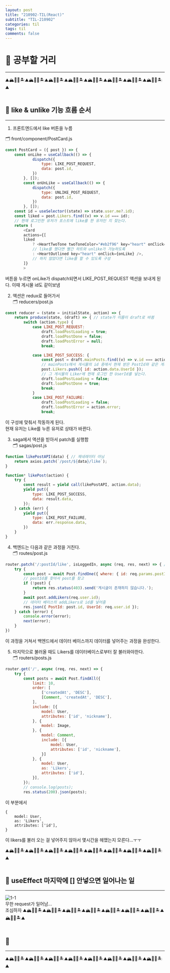 ```yaml
---
layout: post
title: "210902-TIL(React)"
subtitle: "TIL-210902"
categories: til
tags: til
comments: false
---
```


# 📝 공부할 거리
---



⛰🏔🗻🌋🏝⛰🏔🗻🌋🏝⛰🏔🗻🌋🏝⛰🏔🗻🌋🏝⛰🏔🗻🌋🏝⛰🏔🗻🌋🏝⛰🏔🗻🌋🏝⛰🏔🗻🌋🏝⛰      
<br/>

## 🌟 like & unlike 기능 흐름 순서
---
1. 프론트엔드에서 like 버튼을 누름      

🗂 front/component/PostCard.js      
```javascript
const PostCard = ({ post }) => {
    const onLike = useCallback(() => {
            dispatch({
                type: LIKE_POST_REQUEST,
                data: post.id,
            })
        }, []);
        const onUnLike = useCallback(() => {
            dispatch({
                type: UNLIKE_POST_REQUEST,
                data: post.id,
            })
        }, []);
    const id = useSelector((state) => state.user.me?.id);
    const liked = post.Likers.find((v) => v.id === id); 
    // 현재 로그인한 유저가 포스트에 like를 한 유저인 지 찾는다.
    return (
        <Card
        actions={[
        liked
            ? <HeartTwoTone twoToneColor="#eb2f96" key="heart" onClick={onUnLike} />
            // like를 했다면 빨간 하트와 unlike가 가능하도록 
            : <HeartOutlined key="heart" onClick={onLike} />,
            // 하지 않았다면 like를 할 수 있도록 구성       
        ]}
        >
```
버튼을 누르면 onLike가 dispatch되면서 LIKE_POST_REQUEST 액션을 보내게 된다. 이때 게시물 id도 같이보냄       

2. 액션은 redux로 들어가서      
🗂 reducers/post.js     
```javascript
const reducer = (state = initialState, action) => {
    return produce(state, (draft) => { // state가 이름이 draft로 바뀜
        switch (action.type) {
            case LIKE_POST_REQUEST:
                draft.loadPostLoading = true;
                draft.loadPostDone = false;
                draft.loadPostError = null;
                break;

            case LIKE_POST_SUCCESS: {
                const post = draft.mainPosts.find((v) => v.id === action.data.PostId);
                // mainPosts에서 게시물의 id 중에서 현재 받은 PostId와 같은 게시물을 찾는다.
                post.Likers.push({ id: action.data.UserId });
                // 그 게시물의 Liker에 현재 로그인 한 UserId를 넣는다.
                draft.loadPostLoading = false;
                draft.loadPostDone = true;
                break;
            }
            case LIKE_POST_FAILURE:
                draft.loadPostLoading = false;
                draft.loadPostError = action.error;
                break;
```                
이 구성에 맞춰서 작동하게 된다.     
현재 유저는 Like를 누른 유저로 상태가 바뀐다.       

3. saga에서 액션을 빋아서 patch를 실행함        
🗂 sagas/post.js       
```javascript
function likePostAPI(data) { // 제네레이터 아님
    return axios.patch(`/post/${data}/like`);
}

function* likePost(action) {
    try {
        const result = yield call(likePostAPI, action.data);
        yield put({
            type: LIKE_POST_SUCCESS,
            data: result.data,
        });
    } catch (err) {
        yield put({
            type: LIKE_POST_FAILURE,
            data: err.response.data,
        })
    }
}
```

4. 백엔드는 다음과 같은 과정을 거친다.      
🗂 routes/post.js       
```javascript
router.patch('/:postId/like', isLoggedIn, async (req, res, next) => { //PATCH /post/1/like
    try {
        const post = await Post.findOne({ where: { id: req.params.postId } });
        // postId를 찾아서 post를 찾고
        if (!post) {
            return res.status(403).send('게시글이 존재하지 않습니다.');
        }
        await post.addLikers(req.user.id); 
        // 데이터 베이스의 addLikers로 id를 넣어줌      
        res.json({ PostId: post.id, UserId: req.user.id });
    } catch (error) {
        console.error(error);
        next(error);
    }
})
```
이 과정을 거쳐서 백엔드에서 데이터 베이스까지 데이터를 넣어주는 과정을 완성한다.        

5. 마지막으로 불러올 때도 Likers를 데이터베이스로부터 잘 불러와야한다.      
🗂 routers/posts.js
```javascript
router.get('/', async (req, res, next) => {
    try {
        const posts = await Post.findAll({
            limit: 10,
            order: [
                ['createdAt', 'DESC'],
                [Comment, 'createdAt', 'DESC'],
            ],
            include: [{
                model: User,
                attributes: ['id', 'nickname'],
            }, {
                model: Image,
            }, {
                model: Comment,
                include: [{
                    model: User,
                    attributes: ['id', 'nickname'],
                }]
            }, {
                model: User,
                as: 'Likers',
                attributes: ['id'],
            }],
        });
        // console.log(posts);
        res.status(200).json(posts);
```
이 부분에서 
```javscript
{
    model: User,
    as: 'Likers',
    attributes: ['id'],
}
```
이 likers를 불러 오는 걸 넣어주지 않아서 몇시간을 헤맸는지 모른다...ㅜㅜ



⛰🏔🗻🌋🏝⛰🏔🗻🌋🏝⛰🏔🗻🌋🏝⛰🏔🗻🌋🏝⛰🏔🗻🌋🏝⛰🏔🗻🌋🏝⛰🏔🗻🌋🏝⛰🏔🗻🌋🏝⛰      
<br/>

## 🌟 useEffect 마지막에 [] 안넣으면 일어나는 일
---
![1-1](/assets/img/web/2021-09-03/1-1.png)          
무한 request가 일어남...        
조심하자
⛰🏔🗻🌋🏝⛰🏔🗻🌋🏝⛰🏔🗻🌋🏝⛰🏔🗻🌋🏝⛰🏔🗻🌋🏝⛰🏔🗻🌋🏝⛰🏔🗻🌋🏝⛰🏔🗻🌋🏝⛰      
<br/>

## 🌟 
---

⛰🏔🗻🌋🏝⛰🏔🗻🌋🏝⛰🏔🗻🌋🏝⛰🏔🗻🌋🏝⛰🏔🗻🌋🏝⛰🏔🗻🌋🏝⛰🏔🗻🌋🏝⛰🏔🗻🌋🏝⛰      
<br/>